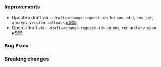 ### Improvements

- Update a draft via `--draft=<change-request-id>` for `env edit`, `env set`, and `env version rollback`
  [#565](https://github.com/pulumi/esc/pull/565)
- Open a draft via `--draft=<change-request-id>` for `env run` and `env open`
  [#565](https://github.com/pulumi/esc/pull/565)

### Bug Fixes

### Breaking changes
